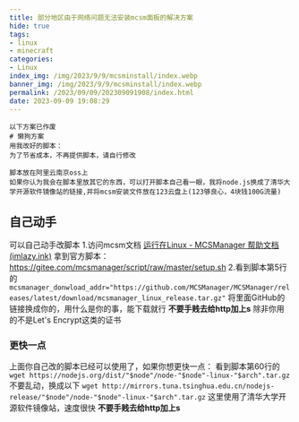 ```yaml
---
title: 部分地区由于网络问题无法安装mcsm面板的解决方案
hide: true
tags: 
- linux
- minecraft
categories: 
- Linux
index_img: /img/2023/9/9/mcsminstall/index.webp
banner_img: /img/2023/9/9/mcsminstall/index.webp
permalink: /2023/09/09/202309091908/index.html
date: 2023-09-09 19:08:29
---
```


```
以下方案已作废
# 懒狗方案 
用我改好的脚本：
为了节省成本，不再提供脚本，请自行修改

脚本放在阿里云南京oss上
如果你认为我会在脚本里放其它的东西，可以打开脚本自己看一眼，我将node.js换成了清华大学开源软件镜像站的链接,并将mcsm安装文件放在123云盘上(123够良心，4块钱100G流量)
```

## 自己动手 
可以自己动手改脚本
1.访问mcsm文档 [运行在Linux - MCSManager 帮助文档 (imlazy.ink)](https://mcsm.imlazy.ink/#in-linux.html)
拿到官方脚本：https://gitee.com/mcsmanager/script/raw/master/setup.sh
2.看到脚本第5行的
`mcsmanager_donwload_addr="https://github.com/MCSManager/MCSManager/releases/latest/download/mcsmanager_linux_release.tar.gz"`
将里面GitHub的链接换成你的，用什么是你的事，能下载就行
**不要手贱去给http加上s**
除非你用的不是Let's Encrypt这类的证书
### 更快一点 
上面你自己改的脚本已经可以使用了，如果你想更快一点：
看到脚本第60行的
`wget https://nodejs.org/dist/"$node"/node-"$node"-linux-"$arch".tar.gz`
不要乱动，换成以下
`wget http://mirrors.tuna.tsinghua.edu.cn/nodejs-release/"$node"/node-"$node"-linux-"$arch".tar.gz`
这里使用了清华大学开源软件镜像站，速度很快
**不要手贱去给http加上s**